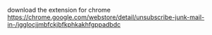 download the extension for chrome
https://chrome.google.com/webstore/detail/unsubscribe-junk-mail-in-/jgglocjjmbfckjbfkphkakhfgppadbdc